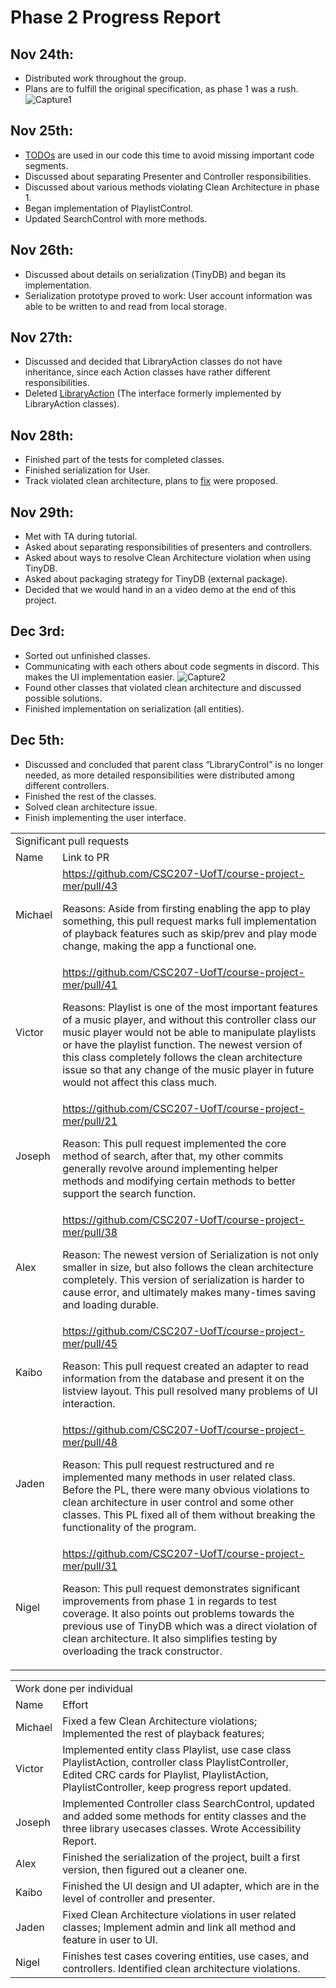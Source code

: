 
# Phase 2 Progress Report

## Nov 24th:



* Distributed work throughout the group.
* Plans are to fulfill the original specification, as phase 1 was a rush.
![Capture1](https://user-images.githubusercontent.com/90644967/145302508-0669710f-85b5-4a5f-9a39-a83f138ea0cc.PNG)

## Nov 25th:


* [TODOs](https://github.com/CSC207-UofT/course-project-mer/blob/f6e04d634f1acc7d76c0b1a243007faea31543b3/app/src/main/java/com/mer/plamer/controller/UserControl.java#L50-L57) are used in our code this time to avoid missing important code segments.
* Discussed about separating Presenter and Controller responsibilities.
* Discussed about various methods violating Clean Architecture in phase 1.
* Began implementation of PlaylistControl.
* Updated SearchControl with more methods.

## Nov 26th:



* Discussed about details on serialization (TinyDB) and began its implementation.
* Serialization prototype proved to work: User account information was able to be written to and read from local storage.

## Nov 27th:



* Discussed and decided that LibraryAction classes do not have inheritance, since each Action classes have rather different responsibilities.
* Deleted [LibraryAction](https://github.com/CSC207-UofT/course-project-mer/commit/0cfbda87bb2fa75430dc4a476fd62e3d11d614a3) (The interface formerly implemented by LibraryAction classes).

## Nov 28th:



* Finished part of the tests for completed classes.
* Finished serialization for User.
* Track violated clean architecture, plans to [fix](https://github.com/CSC207-UofT/course-project-mer/blob/2ecfff0457caf4b9ba58ca381bd5a00e35c3053a/app/src/main/java/com/mer/plamer/usecases/TrackLibraryAction.java#L67-L77) were proposed.

## Nov 29th:



* Met with TA during tutorial.
* Asked about separating responsibilities of presenters and controllers.
* Asked about ways to resolve Clean Architecture violation when using TinyDB.
* Asked about packaging strategy for TinyDB (external package).
* Decided that we would hand in an a video demo at the end of this project.

## Dec 3rd:



* Sorted out unfinished classes.
* Communicating with each others about code segments in discord. This makes the UI implementation easier.
![Capture2](https://user-images.githubusercontent.com/90644967/145303038-353ed5b2-47cd-4b14-bd96-9698be9db40a.PNG)
* Found other classes that violated clean architecture and discussed possible solutions.
* Finished implementation on serialization (all entities).

## Dec 5th:



* Discussed and concluded that parent class “LibraryControl” is no longer needed, as more detailed responsibilities were distributed among different controllers.
* Finished the rest of the classes.
* Solved clean architecture issue.
* Finish implementing the user interface.


<table>
  <tr>
   <td colspan="2" >Significant pull requests
   </td>
  </tr>
  <tr>
   <td>Name
   </td>
   <td>Link to PR
   </td>
  </tr>
  <tr>
   <td>Michael
   </td>
   <td><a href="https://github.com/CSC207-UofT/course-project-mer/pull/43">https://github.com/CSC207-UofT/course-project-mer/pull/43</a>
<p>
Reasons: Aside from firsting enabling the app to play something, this pull request marks full implementation of playback features such as skip/prev and play mode change, making the app a functional one.
   </td>
  </tr>
  <tr>
   <td>Victor
   </td>
   <td><a href="https://github.com/CSC207-UofT/course-project-mer/pull/41">https://github.com/CSC207-UofT/course-project-mer/pull/41</a>
<p>
Reasons: Playlist is one of the most important features of a music player, and without this controller class our music player would not be able to manipulate playlists or have the playlist function. The newest version of this class completely follows the clean architecture issue so that any change of the music player in future would not affect this class much.
   </td>
  </tr>
  <tr>
   <td>Joseph
   </td>
   <td><a href="https://github.com/CSC207-UofT/course-project-mer/pull/21">https://github.com/CSC207-UofT/course-project-mer/pull/21</a>
<p>
Reason: This pull request implemented the core method of search, after that, my other commits generally revolve around implementing helper methods and modifying certain methods to better support the search function.
   </td>
  </tr>
  <tr>
   <td>Alex
   </td>
   <td><a href="https://github.com/CSC207-UofT/course-project-mer/pull/38">https://github.com/CSC207-UofT/course-project-mer/pull/38</a>
<p>
Reason: The newest version of Serialization is not only smaller in size, but also follows the clean architecture completely. This version of serialization is harder to cause error, and ultimately makes many-times saving and loading durable.
   </td>
  </tr>
  <tr>
   <td>Kaibo
   </td>
   <td><a href="https://github.com/CSC207-UofT/course-project-mer/pull/45">https://github.com/CSC207-UofT/course-project-mer/pull/45</a>
<p>
Reason: This pull request created an adapter to read information from the database and present it on the listview layout. This pull resolved many problems of UI interaction.
   </td>
  </tr>
  <tr>
   <td>Jaden
   </td>
   <td><a href="https://github.com/CSC207-UofT/course-project-mer/pull/48">https://github.com/CSC207-UofT/course-project-mer/pull/48</a>
<p>
Reason: This pull request restructured and re implemented many methods in user related class. Before the PL, there were many obvious violations to clean architecture in user control and some other classes. This PL fixed all of them without breaking the functionality of the program.
   </td>
  </tr>
  <tr>
   <td>Nigel
   </td>
   <td><a href="https://github.com/CSC207-UofT/course-project-mer/pull/31">https://github.com/CSC207-UofT/course-project-mer/pull/31</a> 
<p>
Reason: This pull request demonstrates significant improvements from phase 1 in regards to test coverage. It also points out problems towards the previous use of TinyDB which was a direct violation of clean architecture. It also simplifies testing by overloading the track constructor. 
   </td>
  </tr>
</table>


<table>
  <tr>
   <td colspan="2" >Work done per individual
   </td>
  </tr>
  <tr>
   <td>Name
   </td>
   <td>Effort
   </td>
  </tr>
  <tr>
   <td>Michael
   </td>
   <td>Fixed a few Clean Architecture violations; Implemented the rest of playback features; 
   </td>
  </tr>
  <tr>
   <td>Victor
   </td>
   <td>Implemented entity class Playlist, use case class PlaylistAction, controller class PlaylistController, Edited CRC cards for Playlist, PlaylistAction, PlaylistController, keep progress report updated.
   </td>
  </tr>
  <tr>
   <td>Joseph
   </td>
   <td>Implemented Controller class SearchControl, updated and added some methods for entity classes and the three library usecases classes. Wrote Accessibility Report.
   </td>
  </tr>
  <tr>
   <td>Alex
   </td>
   <td>Finished the serialization of the project, built a first version, then figured out a cleaner one.
   </td>
  </tr>
  <tr>
   <td>Kaibo
   </td>
   <td>Finished the UI design and UI adapter, which are in the level of controller and presenter.
   </td>
  </tr>
  <tr>
   <td>Jaden
   </td>
   <td>Fixed Clean Architecture violations in user related classes; Implement admin and link all method and feature in user to UI.
   </td>
  </tr>
  <tr>
   <td>Nigel
   </td>
   <td>Finishes test cases covering entities, use cases, and controllers. Identified clean architecture violations. 
   </td>
  </tr>
</table>
